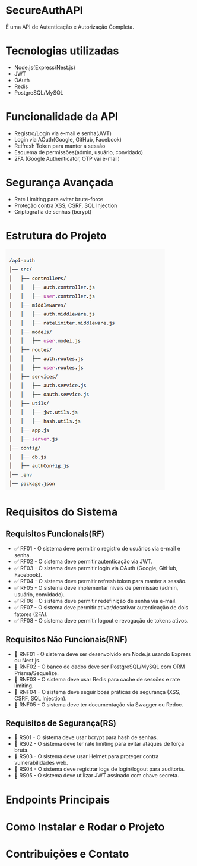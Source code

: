 # SecureAuthAPI 
É uma API de Autenticação e Autorização Completa.

# Tecnologias utilizadas
- Node.js(Express/Nest.js)
- JWT
- OAuth
- Redis
- PostgreSQL/MySQL

# Funcionalidade da API
- Registro/Login via e-mail e senha(JWT)
- Login via AOuth(Google, GitHub, Facebook)
- Reifresh Token para manter a sessão
- Esquema de permissões(admin, usuário, convidado)
- 2FA (Google Authenticator, OTP vai e-mail)

# Segurança Avançada
- Rate Limiting para evitar brute-force
- Proteção contra XSS, CSRF, SQL Injection
- Criptografia de senhas (bcrypt)


# Estrutura do Projeto
![alt text](screen.PNG)

# Requisitos do Sistema

## Requisitos Funcionais(RF)
- ✅ RF01 - O sistema deve permitir o registro de usuários via e-mail e senha.
- ✅ RF02 - O sistema deve permitir autenticação via JWT.
- ✅ RF03 - O sistema deve permitir login via OAuth (Google, GitHub, Facebook).
- ✅ RF04 - O sistema deve permitir refresh token para manter a sessão.
- ✅ RF05 - O sistema deve implementar níveis de permissão (admin, usuário, convidado).
- ✅ RF06 - O sistema deve permitir redefinição de senha via e-mail.
- ✅ RF07 - O sistema deve permitir ativar/desativar autenticação de dois fatores (2FA).
- ✅ RF08 - O sistema deve permitir logout e revogação de tokens ativos.

## Requisitos Não Funcionais(RNF)
- 🔹 RNF01 - O sistema deve ser desenvolvido em Node.js usando Express ou Nest.js.
- 🔹 RNF02 - O banco de dados deve ser PostgreSQL/MySQL com ORM Prisma/Sequelize.
- 🔹 RNF03 - O sistema deve usar Redis para cache de sessões e rate limiting.
- 🔹 RNF04 - O sistema deve seguir boas práticas de segurança (XSS, CSRF, SQL Injection).
- 🔹 RNF05 - O sistema deve ter documentação via Swagger ou Redoc.

## Requisitos de Segurança(RS)
- 🔐 RS01 - O sistema deve usar bcrypt para hash de senhas.
- 🔐 RS02 - O sistema deve ter rate limiting para evitar ataques de força bruta.
- 🔐 RS03 - O sistema deve usar Helmet para proteger contra vulnerabilidades web.
- 🔐 RS04 - O sistema deve registrar logs de login/logout para auditoria.
- 🔐 RS05 - O sistema deve utilizar JWT assinado com chave secreta.

# Endpoints Principais

# Como Instalar e Rodar o Projeto

# Contribuições e Contato
